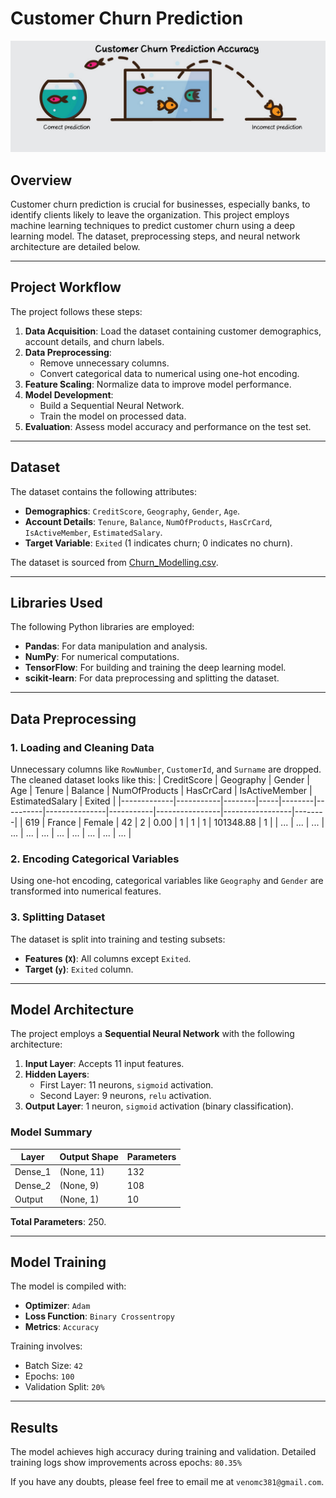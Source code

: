 # Customer Churn Prediction
![Churn](https://github.com/aryanc381/Churn-Prediction-for-Banks-Understanding-Customer-Retention/blob/main/pic.png)
## Overview
Customer churn prediction is crucial for businesses, especially banks, to identify clients likely to leave the organization. This project employs machine learning techniques to predict customer churn using a deep learning model. The dataset, preprocessing steps, and neural network architecture are detailed below.

---

## Project Workflow
The project follows these steps:
1. **Data Acquisition**: Load the dataset containing customer demographics, account details, and churn labels.
2. **Data Preprocessing**:
   - Remove unnecessary columns.
   - Convert categorical data to numerical using one-hot encoding.
3. **Feature Scaling**: Normalize data to improve model performance.
4. **Model Development**:
   - Build a Sequential Neural Network.
   - Train the model on processed data.
5. **Evaluation**: Assess model accuracy and performance on the test set.

---

## Dataset
The dataset contains the following attributes:
- **Demographics**: `CreditScore`, `Geography`, `Gender`, `Age`.
- **Account Details**: `Tenure`, `Balance`, `NumOfProducts`, `HasCrCard`, `IsActiveMember`, `EstimatedSalary`.
- **Target Variable**: `Exited` (1 indicates churn; 0 indicates no churn).

The dataset is sourced from [Churn_Modelling.csv]([/path/to/dataset](https://www.kaggle.com/datasets/rjmanoj/credit-card-customer-churn-prediction?resource=download)).

---

## Libraries Used
The following Python libraries are employed:
- **Pandas**: For data manipulation and analysis.
- **NumPy**: For numerical computations.
- **TensorFlow**: For building and training the deep learning model.
- **scikit-learn**: For data preprocessing and splitting the dataset.

---

## Data Preprocessing

### 1. Loading and Cleaning Data
Unnecessary columns like `RowNumber`, `CustomerId`, and `Surname` are dropped. The cleaned dataset looks like this:
| CreditScore | Geography | Gender | Age | Tenure | Balance  | NumOfProducts | HasCrCard | IsActiveMember | EstimatedSalary | Exited |
|-------------|-----------|--------|-----|--------|----------|---------------|-----------|----------------|-----------------|--------|
| 619         | France    | Female | 42  | 2      | 0.00     | 1             | 1         | 1              | 101348.88       | 1      |
| ...         | ...       | ...    | ... | ...    | ...      | ...           | ...       | ...            | ...             | ...    |

### 2. Encoding Categorical Variables
Using one-hot encoding, categorical variables like `Geography` and `Gender` are transformed into numerical features.

### 3. Splitting Dataset
The dataset is split into training and testing subsets:
- **Features (`X`)**: All columns except `Exited`.
- **Target (`y`)**: `Exited` column.

---

## Model Architecture
The project employs a **Sequential Neural Network** with the following architecture:
1. **Input Layer**: Accepts 11 input features.
2. **Hidden Layers**:
   - First Layer: 11 neurons, `sigmoid` activation.
   - Second Layer: 9 neurons, `relu` activation.
3. **Output Layer**: 1 neuron, `sigmoid` activation (binary classification).

### Model Summary
| Layer     | Output Shape | Parameters |
|-----------|--------------|------------|
| Dense_1   | (None, 11)   | 132        |
| Dense_2   | (None, 9)    | 108        |
| Output    | (None, 1)    | 10         |

**Total Parameters**: 250.

---

## Model Training
The model is compiled with:
- **Optimizer**: `Adam`
- **Loss Function**: `Binary Crossentropy`
- **Metrics**: `Accuracy`

Training involves:
- Batch Size: `42`
- Epochs: `100`
- Validation Split: `20%`

---

## Results
The model achieves high accuracy during training and validation. Detailed training logs show improvements across epochs: `80.35%`

If you have any doubts, please feel free to email me at `venomc381@gmail.com`.
